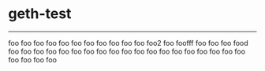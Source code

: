 # geth-test
----
foo
foo
foo
foo
foo
foo
foo
foo
foo
foo
foo
foo2
foo
foofff
foo
foo
foo
food
foo
foo
foo
foo
foo
foo
foo
foo
foo
foo
foo
foo
foo
foo
foo
foo
foo
foo
foo
foo
foo
foo
foo
